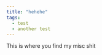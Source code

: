 ```yaml
---
title: "hehehe"
tags:
  - test
  - another test
---
```



This is where you find my misc shit